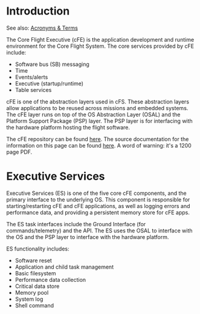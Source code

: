# Introduction

See also: [Acronyms & Terms](./Acronyms%20&%20Terms.md)

The Core Flight Executive (cFE) is the application development and runtime environment for the Core Flight System. The core services provided by cFE include:
- Software bus (SB) messaging
- Time
- Events/alerts
- Executive (startup/runtime)
- Table services

cFE is one of the abstraction layers used in cFS. These abstraction layers allow applications to be reused across missions and embedded systems. The cFE layer runs on top of the OS Abstraction Layer (OSAL) and the Platform Support Package (PSP) layer. The PSP layer is for interfacing with the hardware platform hosting the flight software. 

The cFE repository can be found [here](https://github.com/nasa/cFE). The source documentation for the information on this page can be found [here](https://github.com/nasa/cFE/blob/gh-pages/cfe-usersguide.pdf). A word of warning: it's a 1200 page PDF.


# Executive Services
Executive Services (ES) is one of the five core cFE components, and the primary interface to the underlying OS. This component is responsible for starting/restarting cFE and cFE applications, as well as logging errors and performance data, and providing a persistent memory store for cFE apps. 

The ES task interfaces include the Ground Interface (for commands/telemetry) and the API. The ES uses the OSAL to interface with the OS and the PSP layer to interface with the hardware platform. 

ES functionality includes:
- Software reset
- Application and child task management
- Basic filesystem
- Performance data collection
- Critical data store
- Memory pool
- System log
- Shell command